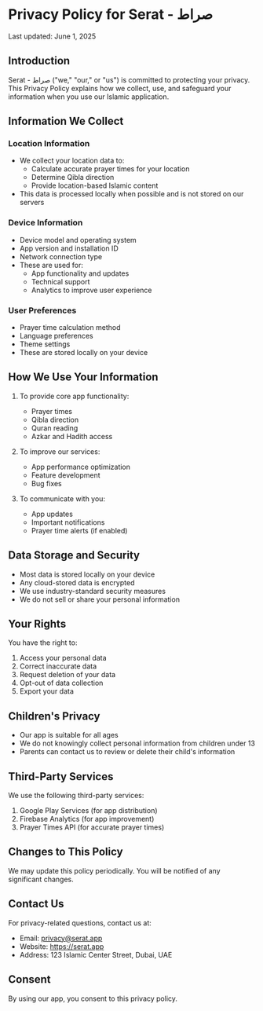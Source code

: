 # Privacy Policy for Serat - صراط

Last updated: June 1, 2025

## Introduction
Serat - صراط ("we," "our," or "us") is committed to protecting your privacy. This Privacy Policy explains how we collect, use, and safeguard your information when you use our Islamic application.

## Information We Collect

### Location Information
- We collect your location data to:
  - Calculate accurate prayer times for your location
  - Determine Qibla direction
  - Provide location-based Islamic content
- This data is processed locally when possible and is not stored on our servers

### Device Information
- Device model and operating system
- App version and installation ID
- Network connection type
- These are used for:
  - App functionality and updates
  - Technical support
  - Analytics to improve user experience

### User Preferences
- Prayer time calculation method
- Language preferences
- Theme settings
- These are stored locally on your device

## How We Use Your Information
1. To provide core app functionality:
   - Prayer times
   - Qibla direction
   - Quran reading
   - Azkar and Hadith access

2. To improve our services:
   - App performance optimization
   - Feature development
   - Bug fixes

3. To communicate with you:
   - App updates
   - Important notifications
   - Prayer time alerts (if enabled)

## Data Storage and Security
- Most data is stored locally on your device
- Any cloud-stored data is encrypted
- We use industry-standard security measures
- We do not sell or share your personal information

## Your Rights
You have the right to:
1. Access your personal data
2. Correct inaccurate data
3. Request deletion of your data
4. Opt-out of data collection
5. Export your data

## Children's Privacy
- Our app is suitable for all ages
- We do not knowingly collect personal information from children under 13
- Parents can contact us to review or delete their child's information

## Third-Party Services
We use the following third-party services:
1. Google Play Services (for app distribution)
2. Firebase Analytics (for app improvement)
3. Prayer Times API (for accurate prayer times)

## Changes to This Policy
We may update this policy periodically. You will be notified of any significant changes.

## Contact Us
For privacy-related questions, contact us at:
- Email: privacy@serat.app
- Website: https://serat.app
- Address: 123 Islamic Center Street, Dubai, UAE

## Consent
By using our app, you consent to this privacy policy. 